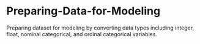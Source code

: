 # Preparing-Data-for-Modeling

Preparing dataset for modeling by converting data types including integer, float, nominal categorical, and ordinal categorical variables.
